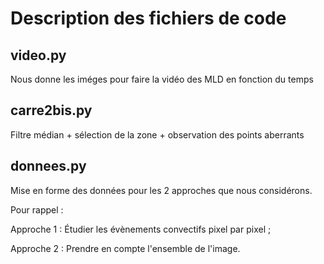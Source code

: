 # Description des fichiers de code

## video.py

Nous donne les iméges pour faire la vidéo des MLD en fonction du temps

## carre2bis.py

Filtre médian + sélection de la zone + observation des points aberrants

## donnees.py

Mise en forme des données pour les 2 approches que nous considérons.

Pour rappel :

Approche 1 : Étudier les évènements convectifs pixel par pixel ;

Approche 2 : Prendre en compte l'ensemble de l'image.

